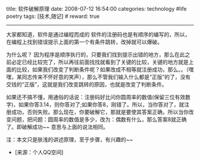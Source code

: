title: 软件破解原理 
date: 2008-07-12 16:54:00
categories: technology #life poetry
tags: [技术,随记]  # <!--more-->
reward: true

---

大家都知道，软件是通过编程而成的
软件的注册码也是有顺序的编写的，所以，在编程上找到错误提示上面的第一个有条件跳转，改掉就可以爆破。

<!--more-->


为什么呢？
因为程序是顺序执行的，只要我们找到提示出错的地方，那么在此之前必定已经比较完了，所以再往前面找找就看到了关键的比较，关键的地方就是上面的比较，如果我们改变了判断条件呢？如果改成不相等就注册成功，那么。。（嘿嘿，某同志传来不怀好意的笑声），那么不管我们输入什么都是“正版”的了，没有交钱的“正版”，这就是我们改变跳转的原因，也就是改变了判断条件。

如果还不搞不懂，用通俗的话说：注册码好比问你圆周率的数值(保留三位有效数字)，如果你答3.14，则你答对了;如果你答8，刚错了。所以，当你答对了，就注册成功，否则失败。那么现在，你要破解它，那就是要使其答案正确，所以当你改变问题，把问题：圆周率的数值是多少，改为：偶数有什么，那么答案8就正确了。即破解成功~~ 意思与上面的说法相同。

注：本文只是肤浅的讲述原理，至于步骤，有兴趣的~~


- [来源：个人QQ空间]
